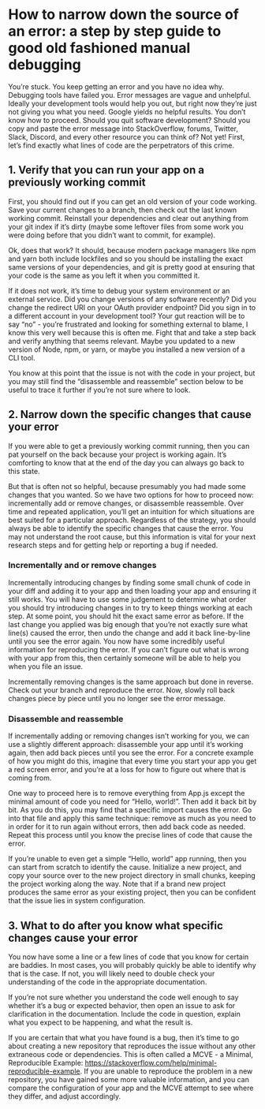 # How to narrow down the source of an error: a step by step guide to good old fashioned manual debugging

You’re stuck. You keep getting an error and you have no idea why. Debugging tools have failed you. Error messages are vague and unhelpful. Ideally your development tools would help you out, but right now they’re just not giving you what you need. Google yields no helpful results. You don’t know how to proceed. Should you quit software development? Should you copy and paste the error message into StackOverflow, forums, Twitter, Slack, Discord, and every other resource you can think of? Not yet! First, let’s find exactly what lines of code are the perpetrators of this crime.

## 1. Verify that you can run your app on a previously working commit

First, you should find out if you can get an old version of your code working. Save your current changes to a branch, then check out the last known working commit. Reinstall your dependencies and clear out anything from your git index if it’s dirty (maybe some leftover files from some work you were doing before that you didn’t want to commit, for example).

Ok, does that work? It should, because modern package managers like npm and yarn both include lockfiles and so you should be installing the exact same versions of your dependencies, and git is pretty good at ensuring that your code is the same as you left it when you committed it.

If it does not work, it’s time to debug your system environment or an external service. Did you change versions of any software recently? Did you change the redirect URI on your OAuth provider endpoint? Did you sign in to a different account in your development tool? Your gut reaction will be to say “no” - you’re frustrated and looking for something external to blame, I know this very well because this is often me. Fight that and take a step back and verify anything that seems relevant. Maybe you updated to a new version of Node, npm, or yarn, or maybe you installed a new version of a CLI tool.

You know at this point that the issue is not with the code in your project, but you may still find the “disassemble and reassemble” section below to be useful to trace it further if you’re not sure where to look.

## 2. Narrow down the specific changes that cause your error

If you were able to get a previously working commit running, then you can pat yourself on the back because your project is working again. It’s comforting to know that at the end of the day you can always go back to this state.

But that is often not so helpful, because presumably you had made some changes that you wanted. So we have two options for how to proceed now: incrementally add or remove changes, or disassemble reassemble. Over time and repeated application, you’ll get an intuition for which situations are best suited for a particular approach. Regardless of the strategy, you should always be able to identify the specific changes that cause the error. You may not understand the root cause, but this information is vital for your next research steps and for getting help or reporting a bug if needed.

### Incrementally and or remove changes

Incrementally introducing changes by finding some small chunk of code in your diff and adding it to your app and then loading your app and ensuring it still works. You will have to use some judgement to determine what order you should try introducing changes in to try to keep things working at each step. At some point, you should hit the exact same error as before. If the last change you applied was big enough that you’re not exactly sure what line(s) caused the error, then undo the change and add it back line-by-line until you see the error again. You now have some incredibly useful information for reproducing the error. If you can’t figure out what is wrong with your app from this, then certainly someone will be able to help you when you file an issue.

Incrementally removing changes is the same approach but done in reverse. Check out your branch and reproduce the error. Now, slowly roll back changes piece by piece until you no longer see the error message.

### Disassemble and reassemble

If incrementally adding or removing changes isn’t working for you, we can use a slightly different approach: disassemble your app until it’s working again, then add back pieces until you see the error. For a concrete example of how you might do this, imagine that every time you start your app you get a red screen error, and you’re at a loss for how to figure out where that is coming from.

One way to proceed here is to remove everything from App.js except the minimal amount of code you need for “Hello, world!”. Then add it back bit by bit. As you do this, you may find that a specific import causes the error. Go into that file and apply this same technique: remove as much as you need to in order for it to run again without errors, then add back code as needed. Repeat this process until you know the precise lines of code that cause the error.

If you’re unable to even get a simple “Hello, world” app running, then you can start from scratch to identify the cause. Initialize a new project, and copy your source over to the new project directory in small chunks, keeping the project working along the way. Note that if a brand new project produces the same error as your existing project, then you can be confident that the issue lies in system configuration.

## 3. What to do after you know what specific changes cause your error

You now have some a line or a few lines of code that you know for certain are baddies. In most cases, you will probably quickly be able to identify why that is the case. If not, you will likely need to double check your understanding of the code in the appropriate documentation.

If you’re not sure whether you understand the code well enough to say whether it’s a bug or expected behavior, then open an issue to ask for clarification in the documentation. Include the code in question, explain what you expect to be happening, and what the result is.

If you are certain that what you have found is a bug, then it’s time to go about creating a new repository that reproduces the issue without any other extraneous code or dependencies. This is often called a MCVE - a Minimal, Reproducible Example: https://stackoverflow.com/help/minimal-reproducible-example. If you are unable to reproduce the problem in a new repository, you have gained some more valuable information, and you can compare the configuration of your app and the MCVE attempt to see where they differ, and adjust accordingly.